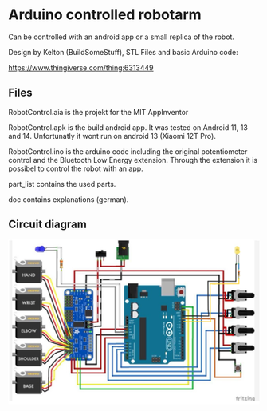 # Arduino controlled robotarm

Can be controlled with an android app or a small replica of the robot.

Design by Kelton (BuildSomeStuff), STL Files and basic Arduino code:

https://www.thingiverse.com/thing:6313449


## Files

RobotControl.aia is the projekt for the MIT AppInventor

RobotControl.apk is the build android app. It was tested on Android 11, 13 and 14. Unfortunatly it wont run on android 13 (Xiaomi 12T Pro).

RobotControl.ino is the arduino code including the original potentiometer control and the Bluetooth Low Energy extension. Through the extension it is possibel to control the robot with an app.

part_list contains the used parts.

doc contains explanations (german).

## Circuit diagram
![circuit daigramm](assets/circuit_diagram.PNG)
